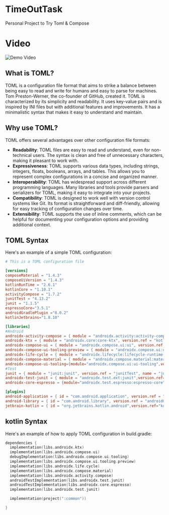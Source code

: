 # TimeOutTask
Personal Project to Try Toml &amp; Compose

# Video
![Demo Video]([https://i.imgur.com/yourgif.gif](https://videoapi-muybridge.vimeocdn.com/animated-thumbnails/image/fa2b8fb8-5b36-47cf-9be8-c28a00528a2a.gif?ClientID=vimeo-core-prod&Date=1693111164&Signature=b8acab840f52f82163b26ce138ee4f615fdcab01))


## What is TOML?
TOML is a configuration file format that aims to strike a balance between being easy to read and write for humans and easy to parse for machines. Tom Preston-Werner, the co-founder of GitHub, created it.
TOML is characterized by its simplicity and readability. It uses key-value pairs and is inspired by INI files but with additional features and improvements. It has a minimalistic syntax that makes it easy to understand and maintain.

## Why use TOML?

TOML offers several advantages over other configuration file formats:

- **Readability**: TOML files are easy to read and understand, even for non-technical users. The syntax is clean and free of unnecessary characters, making it pleasant to work with.
- **Expressiveness**: TOML supports various data types, including strings, integers, floats, booleans, arrays, and tables. This allows you to represent complex configurations in a concise and organized manner.
- **Interoperability**: TOML has widespread support across different programming languages. Many libraries and tools provide parsers and serializers for TOML, making it easy to integrate into your projects.
- **Compatibility**: TOML is designed to work well with version control systems like Git. Its format is straightforward and diff-friendly, allowing for easy tracking of configuration changes over time.
- **Extensibility**: TOML supports the use of inline comments, which can be helpful for documenting your configuration options and providing additional context.

## TOML Syntax
Here's an example of a simple TOML configuration:

```toml
# This is a TOML configuration file

[versions]
composeMaterial = "1.4.3"
composeUiVersion = "1.4.3"
kotlinRunTime = "2.6.1"
kotlinCore = "1.10.1"
activityCompose = "1.7.2"
junitTest = "4.13.2"
junit = "1.1.5"
espressoCore="3.5.1"
androidGradlePlugin ="8.0.2"
kotlinJetbrains="1.8.10"

[libraries]
#Android
androidx-activity-compose = { module = "androidx.activity:activity-compose", version.ref = "activityCompose", name = "androidx-activity-compose" }
androidx-ktx = { module = "androidx.core:core-ktx", version.ref = "kotlinCore", name = "android-ktx" }
androidx-compose-ui = { module = "androidx.compose.ui:ui", version.ref = "composeUiVersion", name = "androidx-compose-ui" }
androidx-compose-ui-tooling-preview = { module = "androidx.compose.ui:ui-tooling-preview", version.ref = "composeUiVersion", name = "androidx-compose-ui-tooling-preview" }
androidx-life-cycle = { module = "androidx.lifecycle:lifecycle-runtime-ktx", version.ref = "kotlinRunTime", name = "androidx-life-cycle" }
androidx-compose-material = { module = "androidx.compose.material:material", version.ref = "composeMaterial", name = "androidx-compose-material" }
androidx-compose-ui-tooling={module="androidx.compose.ui:ui-tooling",version.ref="composeUiVersion",name = "androidx-compose-ui-tooling"}
#Test
junit = { module = "junit:junit", version.ref = "junitTest", name = "junit" }
androidx-test-junit = { module = "androidx.test.ext:junit",version.ref="junit",name="android.test.junit"}
androidx-core-espresso = {module="androidx.test.espresso:espresso-core",version.ref="espressoCore",name="espresso"}

[plugins]
android-application = { id = "com.android.application", version.ref = "androidGradlePlugin" }
android-library = { id = "com.android.library", version.ref = "androidGradlePlugin"}
jetbrain-kotlin = { id = "org.jetbrains.kotlin.android",version.ref="kotlinJetbrains"}

```

## kotlin Syntax
Here's an example of how to apply TOML configuration in build.gradle:
```kotlin
dependencies {
  implementation(libs.androidx.ktx)
  implementation(libs.androidx.compose.ui)
  debugImplementation(libs.androidx.compose.ui.tooling)
  implementation(libs.androidx.compose.ui.tooling.preview)
  implementation(libs.androidx.life.cycle)
  implementation(libs.androidx.compose.material)
  implementation(libs.androidx.activity.compose)
  androidTestImplementation(libs.androidx.test.junit)
  androidTestImplementation(libs.androidx.core.espresso)
  implementation(libs.androidx.test.junit)

  implementation(project(":common"))

}
```
